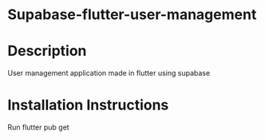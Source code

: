 # Supabase-flutter-user-management

# Description
User management application made in flutter using supabase
# Installation Instructions
Run flutter pub get
